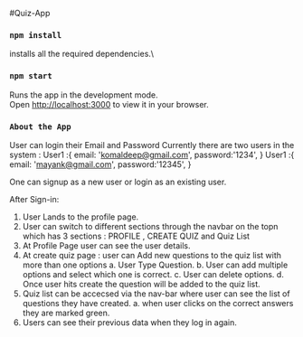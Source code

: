 #Quiz-App

### `npm install`
installs all the required dependencies.\
### `npm start`
Runs the app in the development mode.\
Open [http://localhost:3000](http://localhost:3000) to view it in your browser.

### `About the App`
User can login their Email and Password
Currently there are two users in the system :
User1 :{
email: 'komaldeep@gmail.com',
password:'1234',
}
User1 :{
email: 'mayank@gmail.com',
password:'12345',
}

One can signup as a new user or login as an existing user.

After Sign-in:

1. User Lands to the profile page.
2. User can switch to different sections through the navbar on the topn which has 3 sections : PROFILE , CREATE QUIZ and Quiz List
3. At Profile Page user can see the user details.
4. At create quiz page : user can Add new questions to the quiz list with more than one options
   a. User Type Question.
   b. User can add multiple options and select which one is correct.
   c. User can delete options.
   d. Once user hits create the question will be added to the quiz list.
5. Quiz list can be accecsed via the nav-bar where user can see the list of questions they have created. 
   a. when user clicks on the correct answers they are marked green.
6. Users can see their previous data when they log in again.
